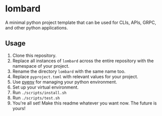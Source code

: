 # lombard

A minimal python project template that can be used for CLIs, APIs, GRPC, and other python applications.

## Usage

1. Clone this repository.
1. Replace all instances of `lombard` across the entire repository with the namespace of your project.
1. Rename the directory `lombard` with the same name too.
1. Replace `pyproject.toml` with relevant values for your project.
1. Use [pyenv](https://github.com/pyenv/pyenv) for managing your python environment.
1. Set up your virtual environment.
1. Run `./scripts/install.sh`
1. Run `./scripts/test.sh`
1. You're all set! Make this readme whatever you want now. The future is yours!
